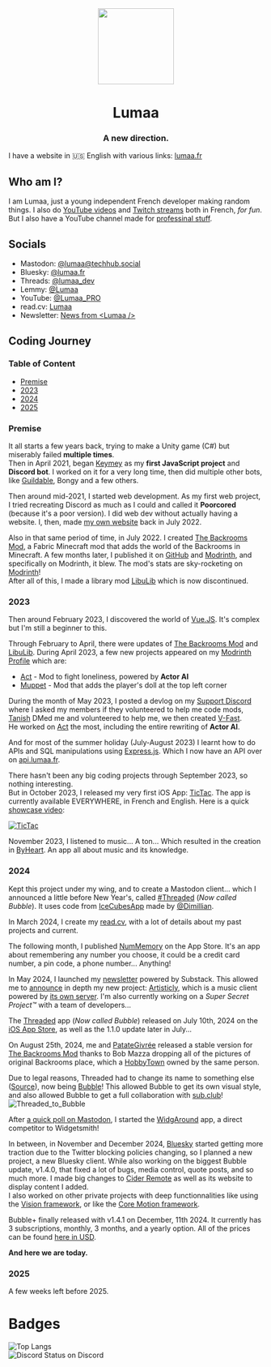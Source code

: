 <center><div align="center">
  <img width="150" src="https://lumaa.fr/static/hero_lumaa_white.svg" />
  <h1>Lumaa</h1>
  <h3>A new direction.</h3>
</div></center>

I have a website in 🇺🇸 English with various links: [lumaa.fr](https://lumaa.fr/)

## Who am I?
I am Lumaa, just a young independent French developer making random things. I also do [YouTube videos](https://youtube.com/@lumaa_dev) and [Twitch streams](https://twitch.tv/lumaa_dev) both in French, *for fun*. But I also have a YouTube channel made for [professinal stuff](https://youtube.com/@Lumaa_PRO).

## Socials
- Mastodon: [@lumaa@techhub.social](https://techhub.social/@lumaa)
- Bluesky: [@lumaa.fr](https://bsky.app/profile/lumaa.fr)
- Threads: [@lumaa_dev](https://threads.net/@lumaa_dev)
- Lemmy: [@Lumaa](https://lemmy.world/u/lumaa)
- YouTube: [@Lumaa_PRO](https://youtube.com/@Lumaa_PRO)
- read.cv: [Lumaa](https://read.cv/lumaa)
- Newsletter: [News from \<Lumaa />](https://lumaa.substack.com/)

## Coding Journey
### Table of Content
- [Premise](#premise)
- [2023](#2023)
- [2024](#2024)
- [2025](#2025)

### Premise
It all starts a few years back, trying to make a Unity game (C#) but miserably failed **multiple times**.  
Then in April 2021, began [Keymey](https://github.com/lumaa-dev/Keymey) as my **first JavaScript project** and **Discord bot**. I worked on it for a very long time, then did multiple other bots, like [Guildable](https://top.gg/bot/870762638789988422), Bongy and a few others.

Then around mid-2021, I started web development. As my first web project, I tried recreating Discord as much as I could and called it **Poorcored** (because it's a poor version). I did web dev without actually having a website. I, then, made [my own website](https://lumaa.fr/?lang=en) back in July 2022.

Also in that same period of time, in July 2022. I created [The Backrooms Mod](https://modrinth.com/mod/backrooms), a Fabric Minecraft mod that adds the world of the Backrooms in Minecraft. A few months later, I published it on [GitHub](https://github.com/lumaa-dev/BackroomsMod) and [Modrinth](https://modrinth.com/mod/backrooms), and specifically on Modrinth, it blew. The mod's stats are sky-rocketing on [Modrinth](https://modrinth.com/mod/backrooms)!  
After all of this, I made a library mod [LibuLib](https://modrinth.com/mod/libu) which is now discontinued.

### 2023
Then around February 2023, I discovered the world of [Vue.JS](https://vuejs.org). It's complex but I'm still a beginner to this.

Through February to April, there were updates of [The Backrooms Mod](https://modrinth.com/mod/backrooms) and [LibuLib](https://modrinth.com/mod/libu). During April 2023, a few new projects appeared on my [Modrinth Profile](https://modrinth.com/user/Lumaa) which are:
- [Act](https://modrinth.com/mod/acts) - Mod to fight loneliness, powered by **Actor AI**
- [Muppet](https://modrinth.com/mod/muppet) - Mod that adds the player's doll at the top left corner

During the month of May 2023, I posted a devlog on my [Support Discord](https://lumaa.fr/support) where I asked my members if they volunteered to help me code mods, [Tanish](https://github.com/tanishisherewithhh) DMed me and volunteered to help me, we then created [V-Fast](https://lumaa.fr/v-fast).\
He worked on [Act](https://modrinth.com/mod/acts) the most, including the entire rewriting of **Actor AI**.

And for most of the summer holiday (July-August 2023) I learnt how to do APIs and SQL manipulations using [Express.js](https://expressjs.com). Which I now have an API over on [api.lumaa.fr](https://api.lumaa.fr).

There hasn't been any big coding projects through September 2023, so nothing interesting.\
But in October 2023, I released my very first iOS App: [TicTac](https://apps.lumaa.fr/app/tictac). The app is currently available EVERYWHERE, in French and English. Here is a quick [showcase video](https://youtu.be/eDbPkcXqInE):

[![TicTac](https://img.youtube.com/vi/eDbPkcXqInE/maxresdefault.jpg)](https://youtu.be/eDbPkcXqInE)

November 2023, I listened to music... A ton... Which resulted in the creation in [ByHeart](https://apps.lumaa.fr/app/byheart). An app all about music and its knowledge.

### 2024
Kept this project under my wing, and to create a Mastodon client... which I announced a little before New Year's, called [#Threaded](https://apps.lumaa.fr/app/bubble) (*Now called Bubble*). It uses code from [IceCubesApp](https://github.com/Dimillian/IceCubesApp) made by [@Dimillian](https://github.com/Dimillian).

In March 2024, I create my [read.cv](https://read.cv/lumaa), with a lot of details about my past projects and current.

The following month, I published [NumMemory](https://apps.lumaa.fr/app/nummemory) on the App Store. It's an app about remembering any number you choose, it could be a credit card number, a pin code, a phone number... Anything!

In May 2024, I launched my [newsletter](https://lumaa.substack.com/) powered by Substack. This allowed me to [announce](https://lumaa.substack.com/p/new-project-artisticly) in depth my new project: [Artisticly](https://apps.lumaa.fr/app/artisticly), which is a music client powered by [its own server](https://github.com/lumaa-dev/ArtisticlyServer). I'm also currently working on a *Super Secret Project™* with a team of developers...

The [Threaded](https://apps.lumaa.fr/app/bubble) app (*Now called Bubble*) released on July 10th, 2024 on the [iOS App Store](https://apps.apple.com/us/app/bubble/id6477757490), as well as the 1.1.0 update later in July...

On August 25th, 2024, me and [PatateGivrée](https://youtube.com/@patategivree) released a stable version for [The Backrooms Mod](https://modrinth.com/mod/backrooms) thanks to Bob Mazza dropping all of the pictures of original Backrooms place, which a [HobbyTown](https://www.hobbytown.com/oshkosh-wi/l69) owned by the same person.

Due to legal reasons, Threaded had to change its name to something else ([Source](https://apps.lumaa.fr/legal/threaded)), now being [Bubble](https://apps.lumaa.fr/app/bubble)! This allowed Bubble to get its own visual style, and also allowed Bubble to get a full collaboration with [sub.club](https://sub.club/)!\
![Threaded_to_Bubble](https://github.com/user-attachments/assets/399c984a-f1c7-430c-9521-0e0b5a832c77)

After [a quick poll on Mastodon](https://techhub.social/@lumaa/113200034472879785), I started the [WidgAround](https://techhub.social/@lumaa/113214624051110745) app, a direct competitor to Widgetsmith!

In between, in November and December 2024, [Bluesky](https://bsky.app/) started getting more traction due to the Twitter blocking policies changing, so I planned a new project, a new Bluesky client. While also working on the biggest Bubble update, v1.4.0, that fixed a lot of bugs, media control, quote posts, and so much more. I made big changes to [Cider Remote](https://cider.sh/remote) as well as its website to display content I added.\
I also worked on other private projects with deep functionnalities like using the [Vision framework](https://developer.apple.com/documentation/Vision), or like the [Core Motion framework](https://developer.apple.com/documentation/CoreMotion).

Bubble+ finally released with v1.4.1 on December, 11th 2024. It currently has 3 subscriptions, monthly, 3 months, and a yearly option. All of the prices can be found [here in USD](https://apps.lumaa.fr/app/bubble).

**And here we are today.**

### 2025
A few weeks left before 2025.

# Badges
![Top Langs](https://github-readme-stats.vercel.app/api/top-langs/?username=lumaa-dev)\
![Discord Status](https://api.statusbadges.me/badge/status/474231265059405845?simple=true) on Discord
